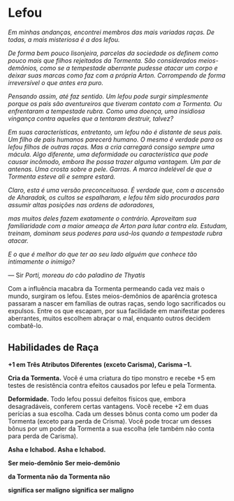 
# Lefou

_Em minhas andanças, encontrei membros das mais_
_variadas raças. De todas, a mais misteriosa é a dos lefou._

_De forma bem pouco lisonjeira, parcelas da sociedade os_
_definem como pouco mais que filhos rejeitados da Tormenta._
_São considerados meios-demônios, como se a tempestade_
_aberrante pudesse atacar um corpo e deixar suas marcas_
_como faz com a própria Arton. Corrompendo de forma_
_irreversível o que antes era puro._

_Pensando assim, até faz sentido. Um lefou pode surgir_
_simplesmente porque os pais são aventureiros que tiveram_
_contato com a Tormenta. Ou enfrentaram a tempestade_
_rubra. Como uma doença, uma insidiosa vingança contra_
_aqueles que a tentaram destruir, talvez?_

_Em suas características, entretanto, um lefou não é_
_distante de seus pais. Um filho de pais humanos parecerá_
_humano. O mesmo é verdade para os lefou filhos de outras_
_raças. Mas a cria carregará consigo sempre uma_
_mácula. Algo diferente, uma deformidade ou característica que pode causar incômodo, embora lhe_
_possa trazer alguma vantagem. Um par de antenas._
_Uma crosta sobre a pele. Garras. A marca indelével de_
_que a Tormenta esteve ali e sempre estará._

_Claro, esta é uma versão preconceituosa. É_
_verdade que, com a ascensão de Aharadak, os cultos_
_se espalharam, e lefou têm sido procurados para_
_assumir altas posições nas ordens de adoradores,_

_mas muitos deles fazem exatamente o contrário. Aproveitam_
_sua familiaridade com a maior ameaça de Arton para lutar_
_contra ela. Estudam, treinam, dominam seus poderes para_
_usá-los quando a tempestade rubra atacar._

_E o que é melhor do que ter ao seu lado alguém que_
_conhece tão intimamente o inimigo?_

_—_ Sir _Porti, moreau do cão paladino de Thyatis_

Com a influência macabra da Tormenta permeando cada vez mais o mundo, surgiram os lefou.
Estes meios-demônios de aparência grotesca passaram a nascer em famílias de outras raças, sendo logo
sacrificados ou expulsos. Entre os que escapam, por
sua facilidade em manifestar poderes aberrantes,
muitos escolhem abraçar o mal, enquanto outros
decidem combatê-lo.
## Habilidades de Raça

**+1 em Três Atributos Diferentes**
**(exceto Carisma), Carisma –1.**

**Cria da Tormenta.** Você é uma
criatura do tipo monstro e recebe +5 em testes de resistência contra efeitos causados por lefeu e
pela Tormenta.

**Deformidade.** 
Todo lefou possui defeitos
físicos que, embora desagradáveis, conferem certas vantagens. Você recebe +2 em duas perícias a
sua escolha. Cada um desses bônus conta como um
poder da Tormenta (exceto para perda de Crisma).
Você pode trocar um desses bônus por um poder da Tormenta a sua
escolha (ele também
não conta para perda
de Carisma).

**Asha e Ichabod.** **Asha e Ichabod.**

**Ser meio-demônio** **Ser meio-demônio**

**da Tormenta não** **da Tormenta não**

**significa ser maligno** **significa ser maligno**
